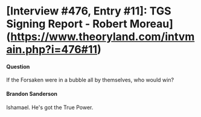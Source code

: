 # [Interview #476, Entry #11]: TGS Signing Report - Robert Moreau](https://www.theoryland.com/intvmain.php?i=476#11)

#### Question

If the Forsaken were in a bubble all by themselves, who would win?

#### Brandon Sanderson

Ishamael. He's got the True Power.

